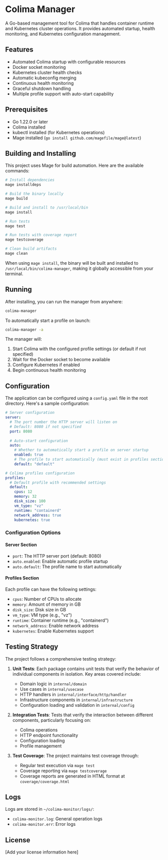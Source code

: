# Colima Manager

A Go-based management tool for Colima that handles container runtime and Kubernetes cluster operations. It provides automated startup, health monitoring, and Kubernetes configuration management.

## Features

- Automated Colima startup with configurable resources
- Docker socket monitoring
- Kubernetes cluster health checks
- Automatic kubeconfig merging
- Continuous health monitoring
- Graceful shutdown handling
- Multiple profile support with auto-start capability

## Prerequisites

- Go 1.22.0 or later
- Colima installed
- kubectl installed (for Kubernetes operations)
- Mage installed (`go install github.com/magefile/mage@latest`)

## Building and Installing

This project uses Mage for build automation. Here are the available commands:

```bash
# Install dependencies
mage installdeps

# Build the binary locally
mage build

# Build and install to /usr/local/bin
mage install

# Run tests
mage test

# Run tests with coverage report
mage testcoverage

# Clean build artifacts
mage clean
```

When using `mage install`, the binary will be built and installed to `/usr/local/bin/colima-manager`, making it globally accessible from your terminal.

## Running

After installing, you can run the manager from anywhere:

```bash
colima-manager
```

To automatically start a profile on launch:
```bash
colima-manager -a
```

The manager will:
1. Start Colima with the configured profile settings (or default if not specified)
2. Wait for the Docker socket to become available
3. Configure Kubernetes if enabled
4. Begin continuous health monitoring

## Configuration

The application can be configured using a `config.yaml` file in the root directory. Here's a sample configuration:

```yaml
# Server configuration
server:
  # The port number the HTTP server will listen on
  # Default: 8080 if not specified
  port: 8080
  
  # Auto-start configuration
  auto:
    # Whether to automatically start a profile on server startup
    enabled: true
    # The profile to start automatically (must exist in profiles section)
    default: "default"

# Colima profiles configuration
profiles:
  # Default profile with recommended settings
  default:
    cpus: 12
    memory: 32
    disk_size: 100
    vm_type: "vz"
    runtime: "containerd"
    network_address: true
    kubernetes: true
```

### Configuration Options

#### Server Section
- `port`: The HTTP server port (default: 8080)
- `auto.enabled`: Enable automatic profile startup
- `auto.default`: The profile name to start automatically

#### Profiles Section
Each profile can have the following settings:
- `cpus`: Number of CPUs to allocate
- `memory`: Amount of memory in GB
- `disk_size`: Disk size in GB
- `vm_type`: VM type (e.g., "vz")
- `runtime`: Container runtime (e.g., "containerd")
- `network_address`: Enable network address
- `kubernetes`: Enable Kubernetes support

## Testing Strategy

The project follows a comprehensive testing strategy:

1. **Unit Tests**: Each package contains unit tests that verify the behavior of individual components in isolation. Key areas covered include:
   - Domain logic in `internal/domain`
   - Use cases in `internal/usecase`
   - HTTP handlers in `internal/interface/http/handler`
   - Infrastructure components in `internal/infrastructure`
   - Configuration loading and validation in `internal/config`

2. **Integration Tests**: Tests that verify the interaction between different components, particularly focusing on:
   - Colima operations
   - HTTP endpoint functionality
   - Configuration loading
   - Profile management

3. **Test Coverage**: The project maintains test coverage through:
   - Regular test execution via `mage test`
   - Coverage reporting via `mage testcoverage`
   - Coverage reports are generated in HTML format at `coverage/coverage.html`

## Logs

Logs are stored in `~/colima-monitor/logs/`:
- `colima-monitor.log`: General operation logs
- `colima-monitor.err`: Error logs

## License

[Add your license information here]
